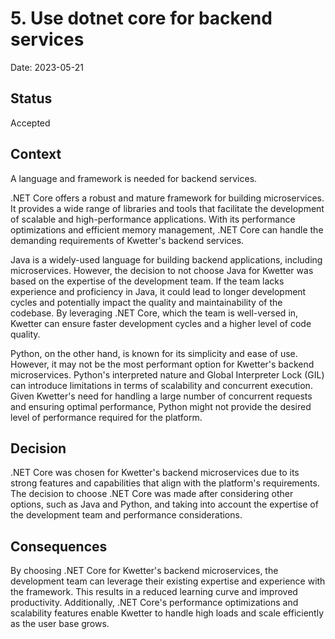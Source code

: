 # 5. Use dotnet core for backend services

Date: 2023-05-21

## Status

Accepted

## Context

A language and framework is needed for backend services.

.NET Core offers a robust and mature framework for building microservices. It provides a wide range of libraries and
tools that facilitate the development of scalable and high-performance applications. With its performance optimizations
and efficient memory management, .NET Core can handle the demanding requirements of Kwetter's backend services.

Java is a widely-used language for building backend applications, including microservices. However, the decision to not
choose Java for Kwetter was based on the expertise of the development team. If the team lacks experience and proficiency
in Java, it could lead to longer development cycles and potentially impact the quality and maintainability of the
codebase. By leveraging .NET Core, which the team is well-versed in, Kwetter can ensure faster development cycles and a
higher level of code quality.

Python, on the other hand, is known for its simplicity and ease of use. However, it may not be the most performant
option for Kwetter's backend microservices. Python's interpreted nature and Global Interpreter Lock (GIL) can introduce
limitations in terms of scalability and concurrent execution. Given Kwetter's need for handling a large number of
concurrent requests and ensuring optimal performance, Python might not provide the desired level of performance required
for the platform.

## Decision

.NET Core was chosen for Kwetter's backend microservices due to its strong features and capabilities that align with the
platform's requirements. The decision to choose .NET Core was made after considering other options, such as Java and
Python, and taking into account the expertise of the development team and performance considerations.

## Consequences

By choosing .NET Core for Kwetter's backend microservices, the development team can leverage their existing expertise
and experience with the framework. This results in a reduced learning curve and improved productivity. Additionally,
.NET Core's performance optimizations and scalability features enable Kwetter to handle high loads and scale efficiently
as the user base grows.
